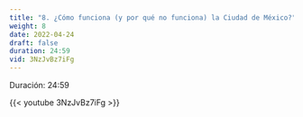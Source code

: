 ```yaml
---
title: "8. ¿Cómo funciona (y por qué no funciona) la Ciudad de México?"
weight: 8
date: 2022-04-24
draft: false
duration: 24:59
vid: 3NzJvBz7iFg
---
```


Duración: 24:59

{{< youtube 3NzJvBz7iFg >}}

